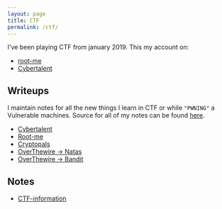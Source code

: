 ```yaml
---
layout: page
title: CTF
permalink: /ctf/
---
```

I've been playing CTF from january 2019.
This my account on:
* [root-me](https://www.root-me.org/rajoul?lang=en#1f5e6f90b80d55215ffab32708b867f4)
*  [Cybertalent](https://cybertalents.com/worldrank)
## Writeups
I maintain notes for all the new things I learn in CTF or while `"PWNING"` a Vulnerable machines.
Source for all of my notes can be found [here](http://github.com/).
* [Cybertalent](https://github.com/rajoul/cybertalent)
* [Root-me](https://github.com/rajoul/root-me)
* [Cryptopals](https://github.com/rajoul/cryptopals)
* [OverThewire -> Natas](https://rajoul.github.io/natas)
* [OverThewire -> Bandit](https://github.com/rajoul/bandit/blob/master/README.md)
## Notes
* [CTF-information](https://github.com/rajoul/ctf_information/blob/master/README.md)
